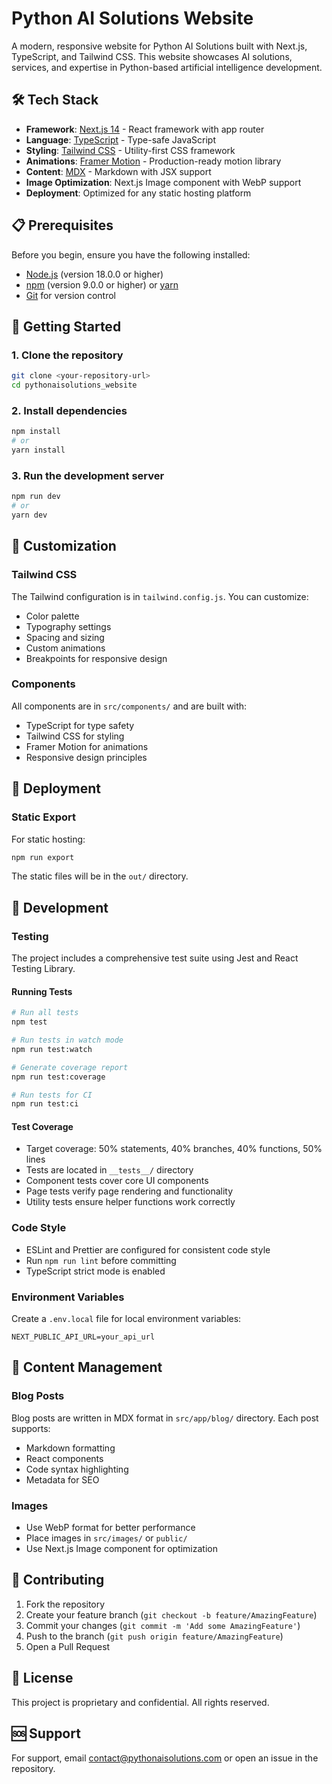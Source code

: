 # Python AI Solutions Website

A modern, responsive website for Python AI Solutions built with Next.js, TypeScript, and Tailwind CSS. This website showcases AI solutions, services, and expertise in Python-based artificial intelligence development.

## 🛠️ Tech Stack

- **Framework**: [Next.js 14](https://nextjs.org/) - React framework with app router
- **Language**: [TypeScript](https://www.typescriptlang.org/) - Type-safe JavaScript
- **Styling**: [Tailwind CSS](https://tailwindcss.com/) - Utility-first CSS framework
- **Animations**: [Framer Motion](https://www.framer.com/motion/) - Production-ready motion library
- **Content**: [MDX](https://mdxjs.com/) - Markdown with JSX support
- **Image Optimization**: Next.js Image component with WebP support
- **Deployment**: Optimized for any static hosting platform

## 📋 Prerequisites

Before you begin, ensure you have the following installed:

- [Node.js](https://nodejs.org/) (version 18.0.0 or higher)
- [npm](https://www.npmjs.com/) (version 9.0.0 or higher) or [yarn](https://yarnpkg.com/)
- [Git](https://git-scm.com/) for version control

## 🚀 Getting Started

### 1. Clone the repository

```bash
git clone <your-repository-url>
cd pythonaisolutions_website
```

### 2. Install dependencies

```bash
npm install
# or
yarn install
```

### 3. Run the development server

```bash
npm run dev
# or
yarn dev
```

## 🎨 Customization

### Tailwind CSS

The Tailwind configuration is in `tailwind.config.js`. You can customize:

- Color palette
- Typography settings
- Spacing and sizing
- Custom animations
- Breakpoints for responsive design

### Components

All components are in `src/components/` and are built with:

- TypeScript for type safety
- Tailwind CSS for styling
- Framer Motion for animations
- Responsive design principles

## 🚢 Deployment

### Static Export

For static hosting:

```bash
npm run export
```

The static files will be in the `out/` directory.

## 🔧 Development

### Testing

The project includes a comprehensive test suite using Jest and React Testing Library.

#### Running Tests

```bash
# Run all tests
npm test

# Run tests in watch mode
npm run test:watch

# Generate coverage report
npm run test:coverage

# Run tests for CI
npm run test:ci
```

#### Test Coverage

- Target coverage: 50% statements, 40% branches, 40% functions, 50% lines
- Tests are located in `__tests__/` directory
- Component tests cover core UI components
- Page tests verify page rendering and functionality
- Utility tests ensure helper functions work correctly

### Code Style

- ESLint and Prettier are configured for consistent code style
- Run `npm run lint` before committing
- TypeScript strict mode is enabled

### Environment Variables

Create a `.env.local` file for local environment variables:

```env
NEXT_PUBLIC_API_URL=your_api_url
```

## 📝 Content Management

### Blog Posts

Blog posts are written in MDX format in `src/app/blog/` directory. Each post supports:

- Markdown formatting
- React components
- Code syntax highlighting
- Metadata for SEO

### Images

- Use WebP format for better performance
- Place images in `src/images/` or `public/`
- Use Next.js Image component for optimization

## 🤝 Contributing

1. Fork the repository
2. Create your feature branch (`git checkout -b feature/AmazingFeature`)
3. Commit your changes (`git commit -m 'Add some AmazingFeature'`)
4. Push to the branch (`git push origin feature/AmazingFeature`)
5. Open a Pull Request

## 📄 License

This project is proprietary and confidential. All rights reserved.

## 🆘 Support

For support, email contact@pythonaisolutions.com or open an issue in the repository.
